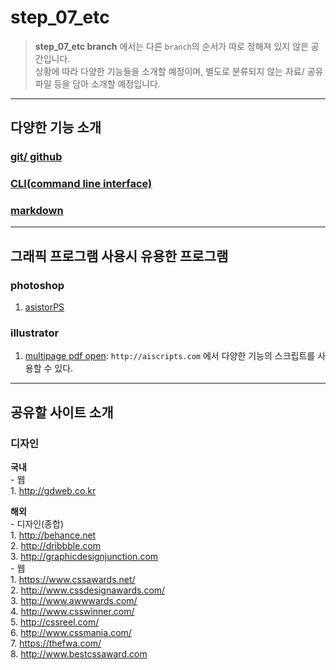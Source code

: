 # step\_07\_etc
> **step\_07\_etc branch** 에서는 다른 `branch`의 순서가 따로 정해져 있지 않은 공간입니다. <br>
> 상황에 따라 다양한 기능들을 소개할 예정이며, 별도로 분류되지 않는 자료/ 공유파일 등을 담아 소개할 예정입니다.

___
## 다양한 기능 소개
### [git/ github](./md/git_github.md)

### [CLI(command line interface)](./md/shellBasic_vimBasic.md)

### [markdown](./md/markdown.md)

<!--

### node.js

-->

___
## 그래픽 프로그램 사용시 유용한 프로그램
### photoshop
1. [asistorPS](http://witstudio.net)

### illustrator
1. [multipage pdf open](http://aiscripts.com/open-multipage-pdf/): `http://aiscripts.com` 에서 다양한 기능의 스크립트를 사용할 수 있다.

___
## 공유할 사이트 소개
### 디자인
**국내**  
	- 웹  
		1. <http://gdweb.co.kr>

**해외**  
	- 디자인(종합)  
		1. <http://behance.net>  
		2. <http://dribbble.com>  
		3. <http://graphicdesignjunction.com>  
	- 웹  
		1. <https://www.cssawards.net/>  
		2. <http://www.cssdesignawards.com/>  
		3. <http://www.awwwards.com/>  
		4. <http://www.csswinner.com/>  
		5. <http://cssreel.com/>  
		6. <http://www.cssmania.com/>  
		7. <https://thefwa.com/>  
		8. <http://www.bestcssaward.com>  
